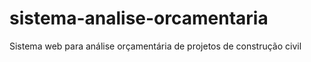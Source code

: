 # sistema-analise-orcamentaria
Sistema web para análise orçamentária de projetos de construção civil
